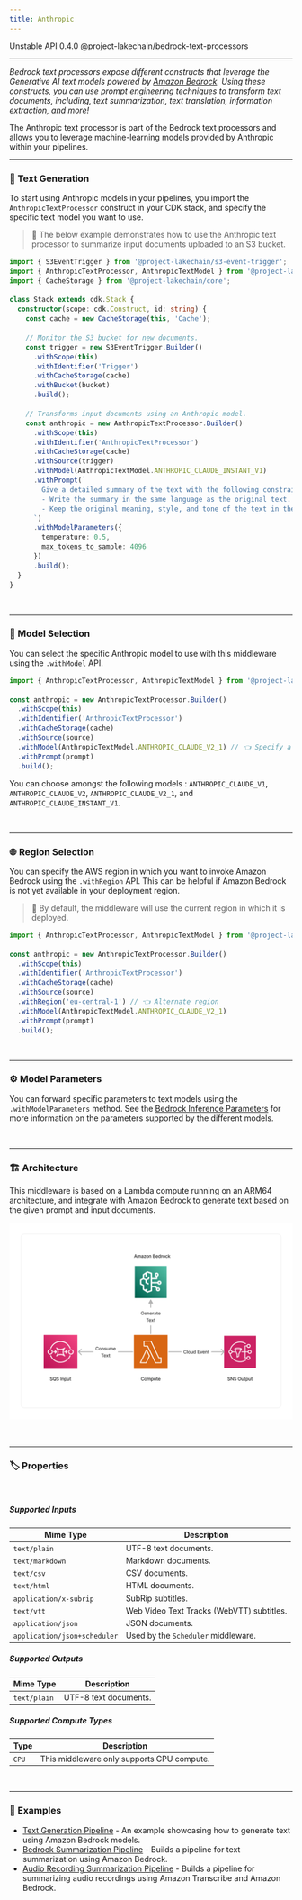 ```yaml
---
title: Anthropic
---
```


<span title="Label: Pro" data-view-component="true" class="Label Label--api text-uppercase">
  Unstable API
</span>
<span title="Label: Pro" data-view-component="true" class="Label Label--version text-uppercase">
  0.4.0
</span>
<span title="Label: Pro" data-view-component="true" class="Label Label--package">
  @project-lakechain/bedrock-text-processors
</span>
<br>

---

*Bedrock text processors expose different constructs that leverage the Generative AI text models powered by [Amazon Bedrock](https://docs.aws.amazon.com/bedrock/latest/userguide/what-is-bedrock.html). Using these constructs, you can use prompt engineering techniques to transform text documents, including, text summarization, text translation, information extraction, and more!*

The Anthropic text processor is part of the Bedrock text processors and allows you to leverage machine-learning models provided by Anthropic within your pipelines.

---

### 🤖 Text Generation

To start using Anthropic models in your pipelines, you import the `AnthropicTextProcessor` construct in your CDK stack, and specify the specific text model you want to use.

> 💁 The below example demonstrates how to use the Anthropic text processor to summarize input documents uploaded to an S3 bucket.

```typescript
import { S3EventTrigger } from '@project-lakechain/s3-event-trigger';
import { AnthropicTextProcessor, AnthropicTextModel } from '@project-lakechain/bedrock-text-processors';
import { CacheStorage } from '@project-lakechain/core';

class Stack extends cdk.Stack {
  constructor(scope: cdk.Construct, id: string) {
    const cache = new CacheStorage(this, 'Cache');

    // Monitor the S3 bucket for new documents.
    const trigger = new S3EventTrigger.Builder()
      .withScope(this)
      .withIdentifier('Trigger')
      .withCacheStorage(cache)
      .withBucket(bucket)
      .build();

    // Transforms input documents using an Anthropic model.
    const anthropic = new AnthropicTextProcessor.Builder()
      .withScope(this)
      .withIdentifier('AnthropicTextProcessor')
      .withCacheStorage(cache)
      .withSource(trigger)
      .withModel(AnthropicTextModel.ANTHROPIC_CLAUDE_INSTANT_V1)
      .withPrompt(`
        Give a detailed summary of the text with the following constraints:
        - Write the summary in the same language as the original text.
        - Keep the original meaning, style, and tone of the text in the summary.
      `)
      .withModelParameters({
        temperature: 0.5,
        max_tokens_to_sample: 4096
      })
      .build();
  }
}
```

<br>

---

### 🤖 Model Selection

You can select the specific Anthropic model to use with this middleware using the `.withModel` API.

```typescript
import { AnthropicTextProcessor, AnthropicTextModel } from '@project-lakechain/bedrock-text-processors';

const anthropic = new AnthropicTextProcessor.Builder()
  .withScope(this)
  .withIdentifier('AnthropicTextProcessor')
  .withCacheStorage(cache)
  .withSource(source)
  .withModel(AnthropicTextModel.ANTHROPIC_CLAUDE_V2_1) // 👈 Specify a model
  .withPrompt(prompt)
  .build();
```

You can choose amongst the following models : `ANTHROPIC_CLAUDE_V1`, `ANTHROPIC_CLAUDE_V2`, `ANTHROPIC_CLAUDE_V2_1`, and `ANTHROPIC_CLAUDE_INSTANT_V1`.

<br>

---

### 🌐 Region Selection

You can specify the AWS region in which you want to invoke Amazon Bedrock using the `.withRegion` API. This can be helpful if Amazon Bedrock is not yet available in your deployment region.

> 💁 By default, the middleware will use the current region in which it is deployed.

```typescript
import { AnthropicTextProcessor, AnthropicTextModel } from '@project-lakechain/bedrock-text-processors';

const anthropic = new AnthropicTextProcessor.Builder()
  .withScope(this)
  .withIdentifier('AnthropicTextProcessor')
  .withCacheStorage(cache)
  .withSource(source)
  .withRegion('eu-central-1') // 👈 Alternate region
  .withModel(AnthropicTextModel.ANTHROPIC_CLAUDE_V2_1)
  .withPrompt(prompt)
  .build();
```

<br>

---

### ⚙️ Model Parameters

You can forward specific parameters to text models using the `.withModelParameters` method. See the [Bedrock Inference Parameters](https://docs.aws.amazon.com/bedrock/latest/userguide/model-parameters.html) for more information on the parameters supported by the different models.

<br>

---

### 🏗️ Architecture

This middleware is based on a Lambda compute running on an ARM64 architecture, and integrate with Amazon Bedrock to generate text based on the given prompt and input documents.

![Architecture](../../../assets/bedrock-text-generators-architecture.png)

<br>

---

### 🏷️ Properties

<br>

##### Supported Inputs

|  Mime Type  | Description |
| ----------- | ----------- |
| `text/plain` | UTF-8 text documents. |
| `text/markdown` | Markdown documents. |
| `text/csv` | CSV documents. |
| `text/html` | HTML documents. |
| `application/x-subrip` | SubRip subtitles. |
| `text/vtt` | Web Video Text Tracks (WebVTT) subtitles. |
| `application/json` | JSON documents. |
| `application/json+scheduler` | Used by the `Scheduler` middleware. |

##### Supported Outputs

|  Mime Type  | Description |
| ----------- | ----------- |
| `text/plain` | UTF-8 text documents. |

##### Supported Compute Types

| Type  | Description |
| ----- | ----------- |
| `CPU` | This middleware only supports CPU compute. |

<br>

---

### 📖 Examples

- [Text Generation Pipeline](https://github.com/awslabs/project-lakechain/tree/main/examples/simple-pipelines/text-generation-pipeline) - An example showcasing how to generate text using Amazon Bedrock models.
- [Bedrock Summarization Pipeline](https://github.com/awslabs/project-lakechain/tree/main/examples/simple-pipelines/summarization-pipelines/bedrock-summarization-pipeline) - Builds a pipeline for text summarization using Amazon Bedrock.
- [Audio Recording Summarization Pipeline](https://github.com/awslabs/project-lakechain/tree/main/examples/simple-pipelines/summarization-pipelines/audio-recording-summarization-pipeline) - Builds a pipeline for summarizing audio recordings using Amazon Transcribe and Amazon Bedrock.

